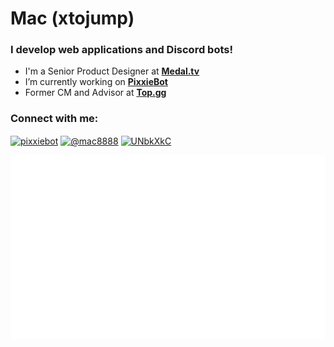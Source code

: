 <h1 align="left">Mac (xtojump)</h1>
<h3 align="left">I develop web applications and Discord bots!</h3>

- I'm a Senior Product Designer at <a href="https://medal.tv" target="blank">**Medal.tv**</a>
- I’m currently working on <a href="https://pixx.ie" target="blank">**PixxieBot**</a>
- Former CM and Advisor at <a href="https://top.gg" target="blank">**Top.gg**</a>

<h3 align="left">Connect with me:</h3>
<p align="left">
<a href="https://twitter.com/pixxiebot" target="blank"><img align="center" src="https://raw.githubusercontent.com/rahuldkjain/github-profile-readme-generator/master/src/images/icons/Social/twitter.svg" alt="pixxiebot" height="30" width="40" /></a>
<a href="https://medium.com/@mac8888" target="blank"><img align="center" src="https://raw.githubusercontent.com/rahuldkjain/github-profile-readme-generator/master/src/images/icons/Social/medium.svg" alt="@mac8888" height="30" width="40" /></a>
<a href="https://discord.gg/pixxiebot" target="blank"><img align="center" src="https://raw.githubusercontent.com/rahuldkjain/github-profile-readme-generator/master/src/images/icons/Social/discord.svg" alt="UNbkXkC" height="30" width="40" /></a>
</p>

<p><img align="center" src="https://raw.githubusercontent.com/pixxies/github-stats/master/generated/overview.svg" alt="pixxies" /></p>
